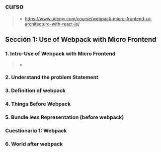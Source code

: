 
## curso
>- https://www.udemy.com/course/webpack-micro-frontend-ui-architecture-with-react-js/


## Sección 1: Use of Webpack with Micro Frontend


### 1. Intro-Use of Webpack with Micro Frontend
>- 

### 2. Understand the problem Statement


### 3. Definition of webpack


### 4. Things Before Webpack


### 5. Bundle less Representation (before webpack)

### Cuestionario 1: Webpack

### 6. World after webpack